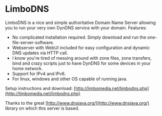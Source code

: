 LimboDNS
======

LimboDNS is a nice and simple authoritative Domain Name Server allowing you to run your very own DynDNS service with your domain. Features:

* No complicated installation required. Simply download and run the one-file-server-software.
* Webserver with WebUI included for easy configuration and dynamic DNS updates via HTTP call.
* I know you're tired of messing around with zone files, zone transfers, bind and crazy scripts just to have DynDNS for some devices in your home network.
* Support for IPv4 and IPv6.
* For linux, windows and other OS capable of running java.


Setup instructions and download: [http://limbomedia.net/limbodns.php](http://limbomedia.net/limbodns.php)


Thanks to the great [http://www.dnsjava.org/](http://www.dnsjava.org/) library on which this server is based.